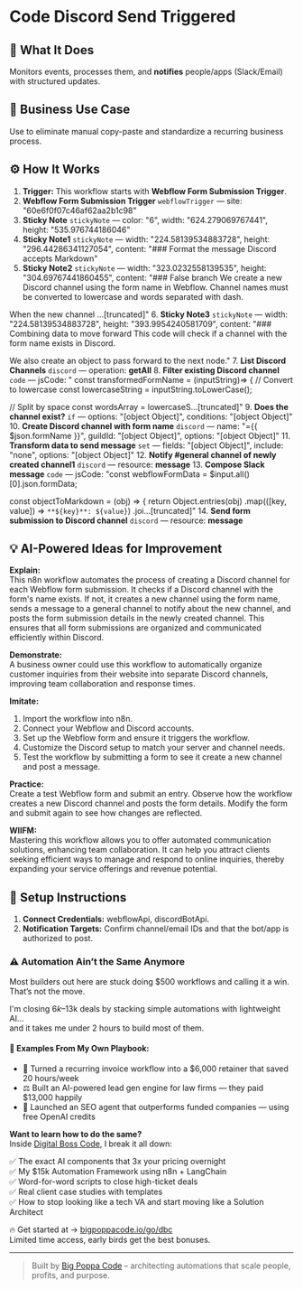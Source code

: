 # Code Discord Send Triggered
  ## 🚀 What It Does
  Monitors events, processes them, and **notifies** people/apps (Slack/Email) with structured updates.
  
  ## 💼 Business Use Case
  Use to eliminate manual copy-paste and standardize a recurring business process.
  
  ## ⚙️ How It Works
  1. **Trigger:** This workflow starts with **Webflow Form Submission Trigger**.
  2. **Webflow Form Submission Trigger** `webflowTrigger` — site: "60e6f0f07c46af62aa2b1c98"
3. **Sticky Note** `stickyNote` — color: "6", width: "624.279069767441", height: "535.976744186046"
4. **Sticky Note1** `stickyNote` — width: "224.58139534883728", height: "296.44286341127054", content: "### Format the message 
Discord accepts Markdown"
5. **Sticky Note2** `stickyNote` — width: "323.0232558139535", height: "304.69767441860455", content: "### False branch 
We create a new Discord channel using the form name in Webflow. Channel names must be converted to lowercase and words separated with dash.

When the new channel …[truncated]"
6. **Sticky Note3** `stickyNote` — width: "224.58139534883728", height: "393.9954240581709", content: "### Combining data to move forward 
This code will check if a channel with the form name exists in Discord. 

We also create an object to pass forward to the next node."
7. **List Discord Channels** `discord` — operation: **getAll**
8. **Filter existing Discord channel** `code` — jsCode: "
const transformedFormName = (inputString)=> {
    // Convert to lowercase
  const lowercaseString = inputString.toLowerCase();

  // Split by space
  const wordsArray = lowercaseS…[truncated]"
9. **Does the channel exist?** `if` — options: "[object Object]", conditions: "[object Object]"
10. **Create Discord channel with form name** `discord` — name: "={{ $json.formName }}", guildId: "[object Object]", options: "[object Object]"
11. **Transform data to send message** `set` — fields: "[object Object]", include: "none", options: "[object Object]"
12. **Notify #general channel of newly created channel1** `discord` — resource: **message**
13. **Compose Slack message** `code` — jsCode: "const webflowFormData = $input.all()[0].json.formData;

const objectToMarkdown = (obj) => {
  return Object.entries(obj)
    .map(([key, value]) => `**${key}**: ${value}`)
    .joi…[truncated]"
14. **Send form submission to Discord channel** `discord` — resource: **message**
  
  ## 💡 AI-Powered Ideas for Improvement
  **Explain:**  
This n8n workflow automates the process of creating a Discord channel for each Webflow form submission. It checks if a Discord channel with the form's name exists. If not, it creates a new channel using the form name, sends a message to a general channel to notify about the new channel, and posts the form submission details in the newly created channel. This ensures that all form submissions are organized and communicated efficiently within Discord.

**Demonstrate:**  
A business owner could use this workflow to automatically organize customer inquiries from their website into separate Discord channels, improving team collaboration and response times.

**Imitate:**  
1. Import the workflow into n8n.
2. Connect your Webflow and Discord accounts.
3. Set up the Webflow form and ensure it triggers the workflow.
4. Customize the Discord setup to match your server and channel needs.
5. Test the workflow by submitting a form to see it create a new channel and post a message.

**Practice:**  
Create a test Webflow form and submit an entry. Observe how the workflow creates a new Discord channel and posts the form details. Modify the form and submit again to see how changes are reflected.

**WIIFM:**  
Mastering this workflow allows you to offer automated communication solutions, enhancing team collaboration. It can help you attract clients seeking efficient ways to manage and respond to online inquiries, thereby expanding your service offerings and revenue potential.
  
  ## 🔧 Setup Instructions
  1. **Connect Credentials:** webflowApi, discordBotApi.
2. **Notification Targets:** Confirm channel/email IDs and that the bot/app is authorized to post.
  
### ⚠️ Automation Ain’t the Same Anymore

Most builders out here are stuck doing $500 workflows and calling it a win.  
That’s not the move.  

I'm closing $6k–$13k deals by stacking simple automations with lightweight AI...  
and it takes me under 2 hours to build most of them.

#### 🧠 Examples From My Own Playbook:
- 🔁 Turned a recurring invoice workflow into a $6,000 retainer that saved 20 hours/week  
- ⚖️ Built an AI-powered lead gen engine for law firms — they paid $13,000 happily  
- 🚀 Launched an SEO agent that outperforms funded companies — using free OpenAI credits  

**Want to learn how to do the same?**  
Inside [Digital Boss Code](https://bigpoppacode.io/go/dbc), I break it all down:

✅ The exact AI components that 3x your pricing overnight  
✅ My $15k Automation Framework using n8n + LangChain  
✅ Word-for-word scripts to close high-ticket deals  
✅ Real client case studies with templates  
✅ How to stop looking like a tech VA and start moving like a Solution Architect  

🔥 Get started at → [bigpoppacode.io/go/dbc](https://bigpoppacode.io/go/dbc)  
Limited time access, early birds get the best bonuses.

---
> Built by [Big Poppa Code](https://bigpoppacode.io) – architecting automations that scale people, profits, and purpose.
  